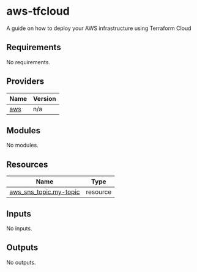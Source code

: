 # aws-tfcloud
A guide on how to deploy your AWS infrastructure using Terraform Cloud 

<!-- BEGIN_TF_DOCS -->
## Requirements

No requirements.

## Providers

| Name | Version |
|------|---------|
| <a name="provider_aws"></a> [aws](#provider\_aws) | n/a |

## Modules

No modules.

## Resources

| Name | Type |
|------|------|
| [aws_sns_topic.my-topic](https://registry.terraform.io/providers/hashicorp/aws/latest/docs/resources/sns_topic) | resource |

## Inputs

No inputs.

## Outputs

No outputs.
<!-- END_TF_DOCS -->